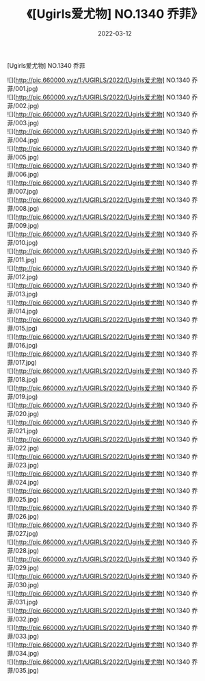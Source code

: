 ﻿---
layout: post
title:  《[Ugirls爱尤物] NO.1340 乔菲》
date:   2022-03-12
img: http://pic.660000.xyz/1:/UGIRLS/2022/[Ugirls爱尤物] NO.1340 乔菲/000.jpg
categories: [美女, 清纯, 唯美]
---

[Ugirls爱尤物] NO.1340 乔菲

 ![](http://pic.660000.xyz/1:/UGIRLS/2022/[Ugirls爱尤物] NO.1340 乔菲/001.jpg) <br>![](http://pic.660000.xyz/1:/UGIRLS/2022/[Ugirls爱尤物] NO.1340 乔菲/002.jpg) <br>![](http://pic.660000.xyz/1:/UGIRLS/2022/[Ugirls爱尤物] NO.1340 乔菲/003.jpg) <br>![](http://pic.660000.xyz/1:/UGIRLS/2022/[Ugirls爱尤物] NO.1340 乔菲/004.jpg) <br>![](http://pic.660000.xyz/1:/UGIRLS/2022/[Ugirls爱尤物] NO.1340 乔菲/005.jpg) <br>![](http://pic.660000.xyz/1:/UGIRLS/2022/[Ugirls爱尤物] NO.1340 乔菲/006.jpg) <br>![](http://pic.660000.xyz/1:/UGIRLS/2022/[Ugirls爱尤物] NO.1340 乔菲/007.jpg) <br>![](http://pic.660000.xyz/1:/UGIRLS/2022/[Ugirls爱尤物] NO.1340 乔菲/008.jpg) <br>![](http://pic.660000.xyz/1:/UGIRLS/2022/[Ugirls爱尤物] NO.1340 乔菲/009.jpg) <br>![](http://pic.660000.xyz/1:/UGIRLS/2022/[Ugirls爱尤物] NO.1340 乔菲/010.jpg) <br>![](http://pic.660000.xyz/1:/UGIRLS/2022/[Ugirls爱尤物] NO.1340 乔菲/011.jpg) <br>![](http://pic.660000.xyz/1:/UGIRLS/2022/[Ugirls爱尤物] NO.1340 乔菲/012.jpg) <br>![](http://pic.660000.xyz/1:/UGIRLS/2022/[Ugirls爱尤物] NO.1340 乔菲/013.jpg) <br>![](http://pic.660000.xyz/1:/UGIRLS/2022/[Ugirls爱尤物] NO.1340 乔菲/014.jpg) <br>![](http://pic.660000.xyz/1:/UGIRLS/2022/[Ugirls爱尤物] NO.1340 乔菲/015.jpg) <br>![](http://pic.660000.xyz/1:/UGIRLS/2022/[Ugirls爱尤物] NO.1340 乔菲/016.jpg) <br>![](http://pic.660000.xyz/1:/UGIRLS/2022/[Ugirls爱尤物] NO.1340 乔菲/017.jpg) <br>![](http://pic.660000.xyz/1:/UGIRLS/2022/[Ugirls爱尤物] NO.1340 乔菲/018.jpg) <br>![](http://pic.660000.xyz/1:/UGIRLS/2022/[Ugirls爱尤物] NO.1340 乔菲/019.jpg) <br>![](http://pic.660000.xyz/1:/UGIRLS/2022/[Ugirls爱尤物] NO.1340 乔菲/020.jpg) <br>![](http://pic.660000.xyz/1:/UGIRLS/2022/[Ugirls爱尤物] NO.1340 乔菲/021.jpg) <br>![](http://pic.660000.xyz/1:/UGIRLS/2022/[Ugirls爱尤物] NO.1340 乔菲/022.jpg) <br>![](http://pic.660000.xyz/1:/UGIRLS/2022/[Ugirls爱尤物] NO.1340 乔菲/023.jpg) <br>![](http://pic.660000.xyz/1:/UGIRLS/2022/[Ugirls爱尤物] NO.1340 乔菲/024.jpg) <br>![](http://pic.660000.xyz/1:/UGIRLS/2022/[Ugirls爱尤物] NO.1340 乔菲/025.jpg) <br>![](http://pic.660000.xyz/1:/UGIRLS/2022/[Ugirls爱尤物] NO.1340 乔菲/026.jpg) <br>![](http://pic.660000.xyz/1:/UGIRLS/2022/[Ugirls爱尤物] NO.1340 乔菲/027.jpg) <br>![](http://pic.660000.xyz/1:/UGIRLS/2022/[Ugirls爱尤物] NO.1340 乔菲/028.jpg) <br>![](http://pic.660000.xyz/1:/UGIRLS/2022/[Ugirls爱尤物] NO.1340 乔菲/029.jpg) <br>![](http://pic.660000.xyz/1:/UGIRLS/2022/[Ugirls爱尤物] NO.1340 乔菲/030.jpg) <br>![](http://pic.660000.xyz/1:/UGIRLS/2022/[Ugirls爱尤物] NO.1340 乔菲/031.jpg) <br>![](http://pic.660000.xyz/1:/UGIRLS/2022/[Ugirls爱尤物] NO.1340 乔菲/032.jpg) <br>![](http://pic.660000.xyz/1:/UGIRLS/2022/[Ugirls爱尤物] NO.1340 乔菲/033.jpg) <br>![](http://pic.660000.xyz/1:/UGIRLS/2022/[Ugirls爱尤物] NO.1340 乔菲/034.jpg) <br>![](http://pic.660000.xyz/1:/UGIRLS/2022/[Ugirls爱尤物] NO.1340 乔菲/035.jpg) <br>